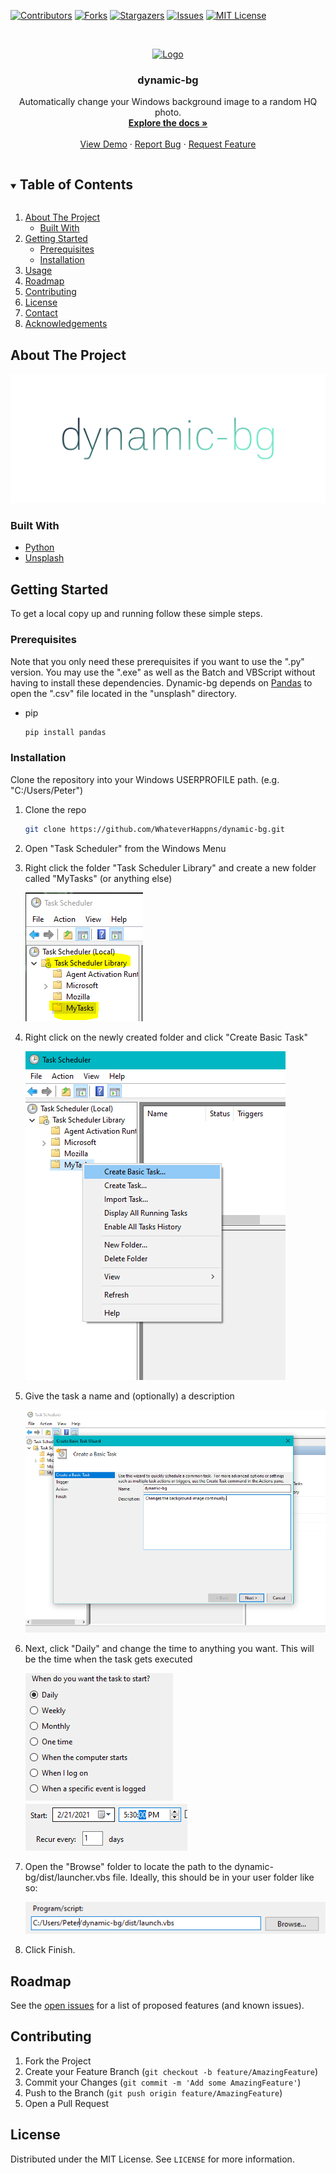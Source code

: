 [![Contributors][contributors-shield]][contributors-url]
[![Forks][forks-shield]][forks-url]
[![Stargazers][stars-shield]][stars-url]
[![Issues][issues-shield]][issues-url]
[![MIT License][license-shield]][license-url]



<!-- PROJECT LOGO -->
<br />
<p align="center">
  <a href="https://github.com/WhateverHappns/dynamic-bg">
    <img src="https://www.svgrepo.com/show/21256/chameleon.svg" alt="Logo" width="80" height="80">
  </a>

  <h3 align="center">dynamic-bg</h3>

  <p align="center">
    Automatically change your Windows background image to a random HQ photo.
    <br />
    <a href="https://github.com/WhateverHappns/dynamic-bg"><strong>Explore the docs »</strong></a>
    <br />
    <br />
    <a href="https://github.com/WhateverHappns/dynamic-bg">View Demo</a>
    ·
    <a href="https://github.com/WhateverHappns/dynamic-bg/issues">Report Bug</a>
    ·
    <a href="https://github.com/WhateverHappns/dynamic-bg/issues">Request Feature</a>
  </p>
</p>



<!-- TABLE OF CONTENTS -->
<details open="open">
  <summary><h2 style="display: inline-block">Table of Contents</h2></summary>
  <ol>
    <li>
      <a href="#about-the-project">About The Project</a>
      <ul>
        <li><a href="#built-with">Built With</a></li>
      </ul>
    </li>
    <li>
      <a href="#getting-started">Getting Started</a>
      <ul>
        <li><a href="#prerequisites">Prerequisites</a></li>
        <li><a href="#installation">Installation</a></li>
      </ul>
    </li>
    <li><a href="#usage">Usage</a></li>
    <li><a href="#roadmap">Roadmap</a></li>
    <li><a href="#contributing">Contributing</a></li>
    <li><a href="#license">License</a></li>
    <li><a href="#contact">Contact</a></li>
    <li><a href="#acknowledgements">Acknowledgements</a></li>
  </ol>
</details>



<!-- ABOUT THE PROJECT -->
## About The Project

![Product Name Screen Shot](images/cover.png)
<!--
Here's a blank template to get started:
**To avoid retyping too much info. Do a search and replace with your text editor for the following:**
`WhateverHappns`, `dynamic-db`, `twitter_handle`, `email`, `project_title`, `project_description`
-->


### Built With

* [Python](https://www.python.org)
* [Unsplash](https://unsplash.com)



<!-- GETTING STARTED -->
## Getting Started

To get a local copy up and running follow these simple steps.

### Prerequisites

Note that you only need these prerequisites if you want to use the ".py" version. You may use the ".exe" as well as the Batch and VBScript without having to install these dependencies.
Dynamic-bg depends on [Pandas](https://pypi.org/project/pandas/) to open the ".csv" file located in the "unsplash" directory.
* pip 
  ```sh
  pip install pandas
  ```

### Installation

Clone the repository into your Windows USERPROFILE path. (e.g. "C:/Users/Peter")

1. Clone the repo
   ```sh
   git clone https://github.com/WhateverHappns/dynamic-bg.git
   ```
2. Open "Task Scheduler" from the Windows Menu

3. Right click the folder "Task Scheduler Library" and create a new folder called "MyTasks" (or anything else)

   ![Image 1](images/Capture.PNG)

4. Right click on the newly created folder and click "Create Basic Task"

   ![Image 2](images/CaptureClick.png)

5. Give the task a name and (optionally) a description

   ![Image 3](images/Capture2.PNG)

6. Next, click "Daily" and change the time to anything you want. This will be the time when the task gets executed

   ![Image 4](images/Capture3.PNG) ![Image 5](images/Capture4.PNG)

7. Open the "Browse" folder to locate the path to the dynamic-bg/dist/launcher.vbs file. Ideally, this should be in your user folder like so:

   ![Image 6](images/Capture5.PNG)

8. Click Finish.


<!-- USAGE EXAMPLES
## Usage

Use this space to show useful examples of how a project can be used. Additional screenshots, code examples and demos work well in this space. You may also link to more resources.

_For more examples, please refer to the [Documentation](https://example.com)_
-->



<!-- ROADMAP -->
## Roadmap

See the [open issues](https://github.com/WhateverHappns/dynamic-bg/issues) for a list of proposed features (and known issues).



<!-- CONTRIBUTING -->
## Contributing

1. Fork the Project
2. Create your Feature Branch (`git checkout -b feature/AmazingFeature`)
3. Commit your Changes (`git commit -m 'Add some AmazingFeature'`)
4. Push to the Branch (`git push origin feature/AmazingFeature`)
5. Open a Pull Request



<!-- LICENSE -->
## License

Distributed under the MIT License. See `LICENSE` for more information.


<!-- MARKDOWN LINKS & IMAGES -->
<!-- https://www.markdownguide.org/basic-syntax/#reference-style-links -->
[contributors-shield]: https://img.shields.io/github/contributors/WhateverHappns/dynamic-bg.svg?style=for-the-badge
[contributors-url]: https://github.com/WhateverHappns/dynamic-bg/graphs/contributors
[forks-shield]: https://img.shields.io/github/forks/WhateverHappns/dynamic-bg.svg?style=for-the-badge
[forks-url]: https://github.com/WhateverHappns/dynamic-bg/network/members
[stars-shield]: https://img.shields.io/github/stars/WhateverHappns/dynamic-bg.svg?style=for-the-badge
[stars-url]: https://github.com/WhateverHappns/dynamic-bg/stargazers
[issues-shield]: https://img.shields.io/github/issues/WhateverHappns/repo.svg?style=for-the-badge
[issues-url]: https://github.com/WhateverHappns/dynamic-bg/issues
[license-shield]: https://img.shields.io/github/license/WhateverHappns/dynamic-bg.svg?style=for-the-badge
[license-url]: https://github.com/WhateverHappns/dynamic-bg/blob/master/LICENSE
